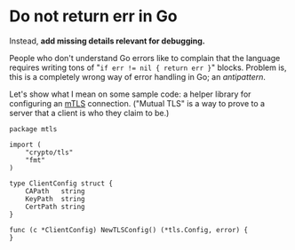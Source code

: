 # Do not return err in Go

Instead, **add missing details relevant for debugging.**

People who don't understand Go errors
like to complain that the language requires writing
tons of "`if err != nil { return err }`" blocks.
Problem is, this is a completely wrong way of error handling in Go; an *antipattern*.

Let's show what I mean on some sample code:
a helper library for configuring an [mTLS](https://en.wikipedia.org/wiki/mTLS#mTLS) connection.
("Mutual TLS" is a way to prove to a server that a client is who they claim to be.)

```golang
package mtls

import (
	"crypto/tls"
	"fmt"
)

type ClientConfig struct {
	CAPath   string
	KeyPath  string
	CertPath string
}

func (c *ClientConfig) NewTLSConfig() (*tls.Config, error) {
}
```
